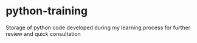 # python-training
Storage of python code developed during my learning process for further review and quick consultation
